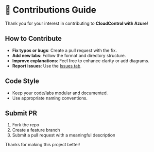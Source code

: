 # 🤝 Contributions Guide

Thank you for your interest in contributing to **CloudControl with Azure**!

## How to Contribute
- **Fix typos or bugs**: Create a pull request with the fix.
- **Add new labs**: Follow the format and directory structure.
- **Improve explanations**: Feel free to enhance clarity or add diagrams.
- **Report issues**: Use the [Issues tab](https://github.com/kala-techies/CloudControl-with-Azure/issues).

## Code Style
- Keep your code/labs modular and documented.
- Use appropriate naming conventions.

## Submit PR
1. Fork the repo
2. Create a feature branch
3. Submit a pull request with a meaningful description

Thanks for making this project better!
